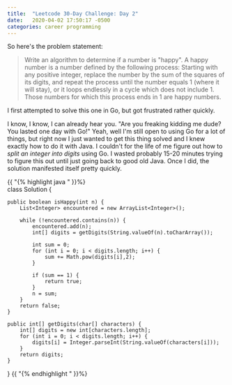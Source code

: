 ```yaml
---
title:  "Leetcode 30-Day Challenge: Day 2"
date:   2020-04-02 17:50:17 -0500
categories: career programming
---
```

So here's the problem statement:

> Write an algorithm to determine if a number is "happy".
> A happy number is a number defined by the following process: Starting with any positive integer, replace the number by the sum of the squares of its digits, and repeat the process until the number equals 1 (where it will stay), or it loops endlessly in a cycle which does not include 1. Those numbers for which this process ends in 1 are happy numbers.

I first attempted to solve this one in Go, but got frustrated rather quickly.

I know, I know, I can already hear you.  "Are you freaking kidding me dude?  You lasted one day with Go!"  Yeah, well I'm 
still open to using Go for a lot of things, but right now I just wanted to get this thing solved and I knew exactly how to do it 
with Java.  I couldn't for the life of me figure out how to *split an integer into digits* using Go.  I wasted probably 15-20 minutes 
trying to figure this out until just going back to good old Java.  Once I did, the solution manifested itself pretty quickly. 

{{ "{% highlight java " }}%}  
class Solution {

    public boolean isHappy(int n) {
        List<Integer> encountered = new ArrayList<Integer>();

        while (!encountered.contains(n)) {
            encountered.add(n);
            int[] digits = getDigits(String.valueOf(n).toCharArray());

            int sum = 0;
            for (int i = 0; i < digits.length; i++) {
                sum += Math.pow(digits[i],2);
            }

            if (sum == 1) {
                return true;
            }
            n = sum;
        }
        return false;
    }

    public int[] getDigits(char[] characters) {
        int[] digits = new int[characters.length];
        for (int i = 0; i < digits.length; i++) {
            digits[i] = Integer.parseInt(String.valueOf(characters[i]));
        }
        return digits;
    }
}
{{ "{% endhighlight " }}%}

